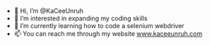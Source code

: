 - 👋 Hi, I’m @KaCeeUnruh
- 👀 I’m interested in expanding my coding skills
- 🌱 I’m currently learning how to code a selenium webdriver
- 📫 You can reach me through my website www.kaceeunruh.com
